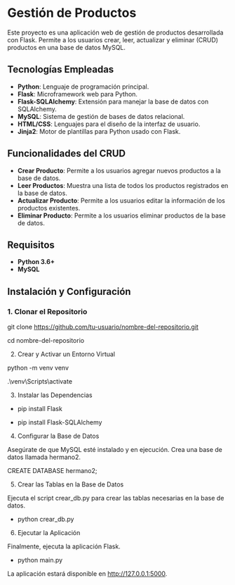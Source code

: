 # Gestión de Productos

Este proyecto es una aplicación web de gestión de productos desarrollada con Flask. Permite a los usuarios crear, leer, actualizar y eliminar (CRUD) productos en una base de datos MySQL.

## Tecnologías Empleadas

- **Python**: Lenguaje de programación principal.
- **Flask**: Microframework web para Python.
- **Flask-SQLAlchemy**: Extensión para manejar la base de datos con SQLAlchemy.
- **MySQL**: Sistema de gestión de bases de datos relacional.
- **HTML/CSS**: Lenguajes para el diseño de la interfaz de usuario.
- **Jinja2**: Motor de plantillas para Python usado con Flask.

## Funcionalidades del CRUD

- **Crear Producto**: Permite a los usuarios agregar nuevos productos a la base de datos.
- **Leer Productos**: Muestra una lista de todos los productos registrados en la base de datos.
- **Actualizar Producto**: Permite a los usuarios editar la información de los productos existentes.
- **Eliminar Producto**: Permite a los usuarios eliminar productos de la base de datos.

## Requisitos

- **Python 3.6+**
- **MySQL**

## Instalación y Configuración

### 1. Clonar el Repositorio

git clone https://github.com/tu-usuario/nombre-del-repositorio.git

cd nombre-del-repositorio

2. Crear y Activar un Entorno Virtual

python -m venv venv

.\venv\Scripts\activate

3. Instalar las Dependencias

- pip install Flask

- pip install Flask-SQLAlchemy

4. Configurar la Base de Datos

Asegúrate de que MySQL esté instalado y en ejecución. Crea una base de datos llamada hermano2.

CREATE DATABASE hermano2;

5. Crear las Tablas en la Base de Datos

Ejecuta el script crear_db.py para crear las tablas necesarias en la base de datos.

- python crear_db.py

6. Ejecutar la Aplicación

Finalmente, ejecuta la aplicación Flask.

- python main.py

La aplicación estará disponible en http://127.0.0.1:5000.